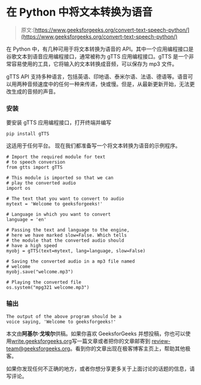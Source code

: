 # 在 Python 中将文本转换为语音

> 原文:[https://www.geeksforgeeks.org/convert-text-speech-python/](https://www.geeksforgeeks.org/convert-text-speech-python/)

在 Python 中，有几种可用于将文本转换为语音的 API。其中一个应用编程接口是谷歌文本到语音应用编程接口，通常被称为 gTTS 应用编程接口。gTTS 是一个非常容易使用的工具，它将输入的文本转换成音频，可以保存为 mp3 文件。

gTTS API 支持多种语言，包括英语、印地语、泰米尔语、法语、德语等。语音可以用两种音频速度中的任何一种来传递，快或慢。但是，从最新更新开始，无法更改生成的音频的声音。

### **安装**

要安装 gTTS 应用编程接口，打开终端并编写

```
pip install gTTS

```

这适用于任何平台。
现在我们都准备写一个将文本转换为语音的示例程序。

```
# Import the required module for text 
# to speech conversion
from gtts import gTTS

# This module is imported so that we can 
# play the converted audio
import os

# The text that you want to convert to audio
mytext = 'Welcome to geeksforgeeks!'

# Language in which you want to convert
language = 'en'

# Passing the text and language to the engine, 
# here we have marked slow=False. Which tells 
# the module that the converted audio should 
# have a high speed
myobj = gTTS(text=mytext, lang=language, slow=False)

# Saving the converted audio in a mp3 file named
# welcome 
myobj.save("welcome.mp3")

# Playing the converted file
os.system("mpg321 welcome.mp3")
```

### **输出**

```
The output of the above program should be a 
voice saying, 'Welcome to geeksforgeeks!'

```

本文由**阿基尔·戈埃尔**供稿。如果你喜欢 GeeksforGeeks 并想投稿，你也可以使用[write.geeksforgeeks.org](https://write.geeksforgeeks.org)写一篇文章或者把你的文章邮寄到 review-team@geeksforgeeks.org。看到你的文章出现在极客博客主页上，帮助其他极客。

如果你发现任何不正确的地方，或者你想分享更多关于上面讨论的话题的信息，请写评论。